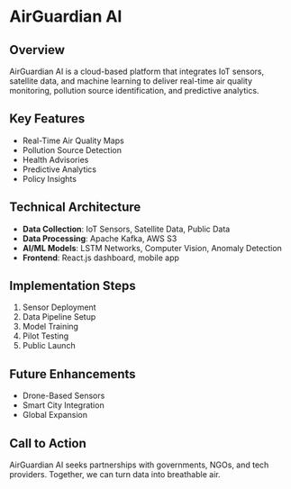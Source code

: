 # AirGuardian AI

## Overview
AirGuardian AI is a cloud-based platform that integrates IoT sensors, satellite data, and machine learning to deliver real-time air quality monitoring, pollution source identification, and predictive analytics.

## Key Features
- Real-Time Air Quality Maps
- Pollution Source Detection
- Health Advisories
- Predictive Analytics
- Policy Insights

## Technical Architecture
- **Data Collection**: IoT Sensors, Satellite Data, Public Data
- **Data Processing**: Apache Kafka, AWS S3
- **AI/ML Models**: LSTM Networks, Computer Vision, Anomaly Detection
- **Frontend**: React.js dashboard, mobile app

## Implementation Steps
1. Sensor Deployment
2. Data Pipeline Setup
3. Model Training
4. Pilot Testing
5. Public Launch

## Future Enhancements
- Drone-Based Sensors
- Smart City Integration
- Global Expansion

## Call to Action
AirGuardian AI seeks partnerships with governments, NGOs, and tech providers. Together, we can turn data into breathable air.
